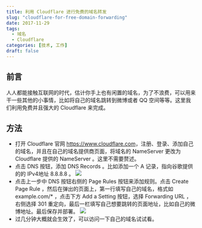 ```yaml
---
title: 利用 Cloudflare 进行免费的域名转发
slug: "cloudflare-for-free-domain-forwarding"
date: 2017-11-29
tags: 
  - 域名
  - Cloudflare
categories: [技术, 工作]
draft: false
---
```


## 前言

人人都能接触互联网的时代，估计你手上也有闲置的域名，为了不浪费，可以用来干一些其他的小事情，比如将自己的域名跳转到微博或者 QQ 空间等等。这里我们利用免费并且强大的 Cloudflare 来完成。

## 方法

* 打开 Cloudflare 官网 <https://www.cloudflare.com>，注册、登录、添加自己的域名，并且在自己的域名提供商页面，将域名的 NameServer 更改为 Cloudflare 提供的 NameServer 。这里不需要赘述。
* 点击 DNS 按钮，添加 DNS Records 。比如添加一个 A 记录，指向谷歌提供的的 IPv4地址 8.8.8.8 。
  ![](https://i.loli.net/2017/11/29/5a1ea5c9614ea.png)
* 点击上一步中 DNS 按钮右侧的 Page Rules 按钮来添加规则。点击 Create Page Rule ，然后在弹出的页面上，第一行填写自己的域名，格式如 example.com/* ，点击下方 Add a Setting 按钮，选择 Forwarding URL ，右侧选择 301 重定向，最后一栏填写自己想要跳转的页面地址，比如自己的微博地址。最后保存并部署。
  ![](https://i.loli.net/2017/11/29/5a1ea891350e1.png)
* 过几分钟大概就会生效了，可以访问一下自己的域名试试看。
